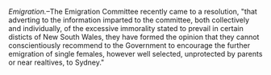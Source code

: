*Emigration.*–The Emigration Committee recently
                    came to a resolution, "that adverting to the information
                    imparted to the committee, both collectively and individually, of the
                    excessive immorality stated to prevail in certain disticts of New South
                    Wales, they have formed the opinion that they cannot conscientiously recommend to the Government to encourage the further emigration
                    of single females, however well selected, unprotected by parents or near
                    realtives, to Sydney."